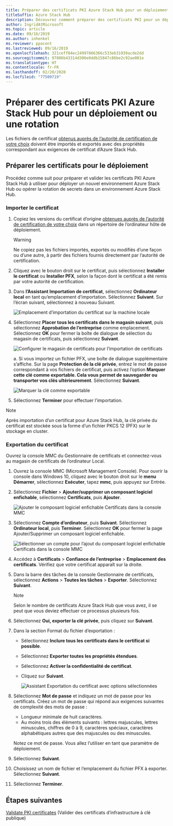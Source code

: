 ```yaml
---
title: Préparer des certificats PKI Azure Stack Hub pour un déploiement ou une rotation
titleSuffix: Azure Stack Hub
description: Découvrez comment préparer des certificats PKI pour un déploiement de systèmes intégrés Azure Stack Hub ou la rotation de secrets dans un environnement Azure Stack Hub existant.
author: IngridAtMicrosoft
ms.topic: article
ms.date: 09/16/2019
ms.author: inhenkel
ms.reviewer: ppacent
ms.lastreviewed: 09/16/2019
ms.openlocfilehash: 321ceff84ec24997866366c533eb31939acde2dd
ms.sourcegitcommit: 97806b43314d306e0ddb15847c86be2c92ae001e
ms.translationtype: HT
ms.contentlocale: fr-FR
ms.lasthandoff: 02/20/2020
ms.locfileid: "77509719"
---
```

# <a name="prepare-azure-stack-hub-pki-certificates-for-deployment-or-rotation"></a>Préparer des certificats PKI Azure Stack Hub pour un déploiement ou une rotation

Les fichiers de certificat [obtenus auprès de l’autorité de certification de votre choix](azure-stack-get-pki-certs.md) doivent être importés et exportés avec des propriétés correspondant aux exigences de certificat d’Azure Stack Hub.

## <a name="prepare-certificates-for-deployment"></a>Préparer les certificats pour le déploiement

Procédez comme suit pour préparer et valider les certificats PKI Azure Stack Hub à utiliser pour déployer un nouvel environnement Azure Stack Hub ou opérer la rotation de secrets dans un environnement Azure Stack Hub.

### <a name="import-the-certificate"></a>Importer le certificat

1. Copiez les versions du certificat d’origine [obtenues auprès de l’autorité de certification de votre choix](azure-stack-get-pki-certs.md) dans un répertoire de l’ordinateur hôte de déploiement. 
   > [!WARNING]
   > Ne copiez pas les fichiers importés, exportés ou modifiés d’une façon ou d’une autre, à partir des fichiers fournis directement par l’autorité de certification.

1. Cliquez avec le bouton droit sur le certificat, puis sélectionnez **Installer le certificat** ou **Installer PFX**, selon la façon dont le certificat a été remis par votre autorité de certification.

1. Dans **l’Assistant Importation de certificat**, sélectionnez **Ordinateur local** en tant qu’emplacement d’importation. Sélectionnez **Suivant**. Sur l’écran suivant, sélectionnez à nouveau Suivant.

    ![Emplacement d’importation du certificat sur la machine locale](./media/prepare-pki-certs/1.png)

1. Sélectionnez **Placer tous les certificats dans le magasin suivant**, puis sélectionnez **Approbation de l’entreprise** comme emplacement. Sélectionnez **OK** pour fermer la boîte de dialogue de sélection du magasin de certificats, puis sélectionnez **Suivant**.

   ![Configurer le magasin de certificats pour l’importation de certificats](./media/prepare-pki-certs/3.png)

   a. Si vous importez un fichier PFX, une boîte de dialogue supplémentaire s’affiche. Sur la page **Protection de la clé privée**, entrez le mot de passe correspondant à vos fichiers de certificat, puis activez l’option **Marquer cette clé comme exportable. Cela vous permet de sauvegarder ou transporter vos clés ultérieurement**. Sélectionnez **Suivant**.

   ![Marquer la clé comme exportable](./media/prepare-pki-certs/2.png)

1. Sélectionnez **Terminer** pour effectuer l’importation.

> [!NOTE]
> Après importation d’un certificat pour Azure Stack Hub, la clé privée du certificat est stockée sous la forme d’un fichier PKCS 12 (PFX) sur le stockage en cluster.

### <a name="export-the-certificate"></a>Exportation du certificat

Ouvrez la console MMC du Gestionnaire de certificats et connectez-vous au magasin de certificats de l’ordinateur Local.

1. Ouvrez la console MMC (Microsoft Management Console). Pour ouvrir la console dans Windows 10, cliquez avec le bouton droit sur le **menu Démarrer**, sélectionnez **Exécuter**, tapez **mmc**, puis appuyez sur Entrée.

2. Sélectionnez **Fichier** > **Ajouter/supprimer un composant logiciel enfichable**, sélectionnez **Certificats**, puis **Ajouter**.

    ![Ajouter le composant logiciel enfichable Certificats dans la console MMC](./media/prepare-pki-certs/mmc-2.png)

3. Sélectionnez **Compte d’ordinateur**, puis **Suivant**. Sélectionnez **Ordinateur local**, puis **Terminer**. Sélectionnez **OK** pour fermer la page Ajouter/Supprimer un composant logiciel enfichable.

    ![Sélectionner un compte pour l’ajout du composant logiciel enfichable Certificats dans la console MMC](./media/prepare-pki-certs/mmc-3.png)

4. Accédez à **Certificats** > **Confiance de l’entreprise** > **Emplacement des certificats**. Vérifiez que votre certificat apparaît sur la droite.

5. Dans la barre des tâches de la console Gestionnaire de certificats, sélectionnez **Actions** > **Toutes les tâches** > **Exporter**. Sélectionnez **Suivant**.

   > [!NOTE]
   > Selon le nombre de certificats Azure Stack Hub que vous avez, il se peut que vous deviez effectuer ce processus plusieurs fois.

6. Sélectionnez **Oui, exporter la clé privée**, puis cliquez sur **Suivant**.

7. Dans la section Format du fichier d’exportation :
    
   - Sélectionnez **Inclure tous les certificats dans le certificat si possible**.  
   - Sélectionnez **Exporter toutes les propriétés étendues**.  
   - Sélectionnez **Activer la confidentialité de certificat**.  
   - Cliquez sur **Suivant**.  
    
     ![Assistant Exportation du certificat avec options sélectionnées](./media/prepare-pki-certs/azure-stack-save-cert.png)

8. Sélectionnez **Mot de passe** et indiquez un mot de passe pour les certificats. Créez un mot de passe qui répond aux exigences suivantes de complexité des mots de passe :

    * Longueur minimale de huit caractères.
    * Au moins trois des éléments suivants : lettres majuscules, lettres minuscules, chiffres de 0 à 9, caractères spéciaux, caractères alphabétiques autres que des majuscules ou des minuscules.

    Notez ce mot de passe. Vous allez l’utiliser en tant que paramètre de déploiement.

9. Sélectionnez **Suivant**.

10. Choisissez un nom de fichier et l’emplacement du fichier PFX à exporter. Sélectionnez **Suivant**.

11. Sélectionnez **Terminer**.

## <a name="next-steps"></a>Étapes suivantes

[Validate PKI certificates](azure-stack-validate-pki-certs.md) (Valider des certificats d’infrastructure à clé publique)